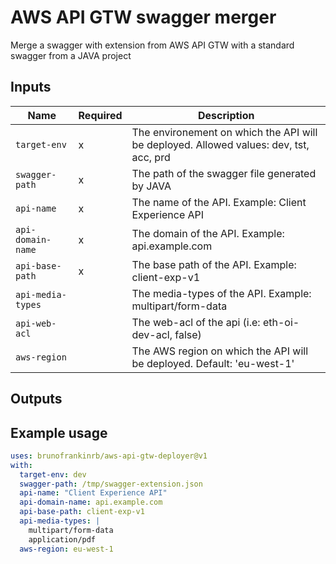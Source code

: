 # AWS API GTW swagger merger

Merge a swagger with extension from AWS API GTW with a standard swagger from a JAVA project

## Inputs

| Name              | Required | Description                                                                            |
| ----------------- | -------- | -------------------------------------------------------------------------------------- |
| `target-env`      | x        | The environement on which the API will be deployed. Allowed values: dev, tst, acc, prd |
| `swagger-path`    | x        | The path of the swagger file generated by JAVA                                         |
| `api-name`        | x        | The name of the API. Example: Client Experience API                                     |
| `api-domain-name` | x        | The domain of the API. Example: api.example.com                                      |
| `api-base-path`   | x        | The base path of the API. Example: client-exp-v1                                        |
| `api-media-types` |          | The media-types of the API. Example: multipart/form-data                                |
| `api-web-acl`     |          | The web-acl of the api (i.e: eth-oi-dev-acl, false)                                |
| `aws-region`      |          | The AWS region on which the API will be deployed. Default: 'eu-west-1'                 |

## Outputs

## Example usage

```yaml
uses: brunofrankinrb/aws-api-gtw-deployer@v1
with:
  target-env: dev
  swagger-path: /tmp/swagger-extension.json
  api-name: "Client Experience API"
  api-domain-name: api.example.com
  api-base-path: client-exp-v1
  api-media-types: |
    multipart/form-data
    application/pdf
  aws-region: eu-west-1
```
#